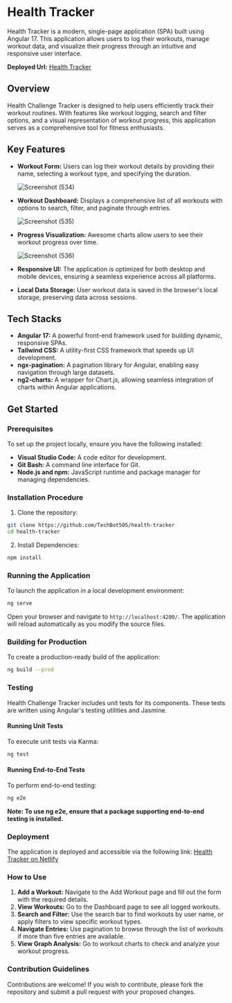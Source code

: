 # Health Tracker

Health Tracker is a modern, single-page application (SPA) built using Angular 17. This application allows users to log their workouts, manage workout data, and visualize their progress through an intuitive and responsive user interface.

**Deployed Url:** [Health Tracker](https://health-tracker505.netlify.app/)

## Overview

Health Challenge Tracker is designed to help users efficiently track their workout routines. With features like workout logging, search and filter options, and a visual representation of workout progress, this application serves as a comprehensive tool for fitness enthusiasts.

## Key Features
* **Workout Form:** Users can log their workout details by providing their name, selecting a workout type, and specifying the duration.

  ![Screenshot (534)](https://github.com/user-attachments/assets/a611c739-5eca-4bda-b8ba-7e7f111cf567)

* **Workout Dashboard:** Displays a comprehensive list of all workouts with options to search, filter, and paginate through entries.

  ![Screenshot (535)](https://github.com/user-attachments/assets/dd62f5b1-1f00-4487-a01a-e4de6343df6c)
  
* **Progress Visualization:** Awesome charts allow users to see their workout progress over time.
  
  ![Screenshot (536)](https://github.com/user-attachments/assets/db4aae1a-5a9c-447d-8a45-6a10733beba6)
  
* **Responsive UI:** The application is optimized for both desktop and mobile devices, ensuring a seamless experience across all platforms.
* **Local Data Storage:** User workout data is saved in the browser's local storage, preserving data across sessions.

## Tech Stacks
* **Angular 17:** A powerful front-end framework used for building dynamic, responsive SPAs.
* **Tailwind CSS:** A utility-first CSS framework that speeds up UI development.
* **ngx-pagination:** A pagination library for Angular, enabling easy navigation through large datasets.
* **ng2-charts:** A wrapper for Chart.js, allowing seamless integration of charts within Angular applications.

## Get Started
### Prerequisites
To set up the project locally, ensure you have the following installed:

* **Visual Studio Code:** A code editor for development.
* **Git Bash:** A command line interface for Git.
* **Node.js and npm:** JavaScript runtime and package manager for managing dependencies.

### Installation Procedure
1. Clone the repository:
```bash
git clone https://github.com/TechBot505/health-tracker
cd health-tracker
```
2. Install Dependencies:
```bash
npm install
```

### Running the Application
To launch the application in a local development environment:
```bash
ng serve
```
Open your browser and navigate to `http://localhost:4200/`. The application will reload automatically as you modify the source files.

### Building for Production
To create a production-ready build of the application:
```bash
ng build --prod
```

### Testing
Health Challenge Tracker includes unit tests for its components. These tests are written using Angular's testing utilities and Jasmine.

#### Running Unit Tests
To execute unit tests via Karma:
```bash
ng test
```

#### Running End-to-End Tests
To perform end-to-end testing:
```bash
ng e2e
```
**Note: To use ng e2e, ensure that a package supporting end-to-end testing is installed.**

### Deployment
The application is deployed and accessible via the following link:
[Health Tracker on Netlify](https://health-tracker505.netlify.app/)

### How to Use
1. **Add a Workout:** Navigate to the Add Workout page and fill out the form with the required details.
2. **View Workouts:** Go to the Dashboard page to see all logged workouts.
3. **Search and Filter:** Use the search bar to find workouts by user name, or apply filters to view specific workout types.
4. **Navigate Entries:** Use pagination to browse through the list of workouts if more than five entries are available.
5. **View Graph Analysis:** Go to workout charts to check and analyze your workout progress.

### Contribution Guidelines

Contributions are welcome! If you wish to contribute, please fork the repository and submit a pull request with your proposed changes.



